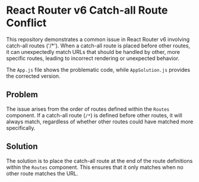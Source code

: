 # React Router v6 Catch-all Route Conflict

This repository demonstrates a common issue in React Router v6 involving catch-all routes ('/*').  When a catch-all route is placed before other routes, it can unexpectedly match URLs that should be handled by other, more specific routes, leading to incorrect rendering or unexpected behavior.

The `App.js` file shows the problematic code, while `AppSolution.js` provides the corrected version.

## Problem

The issue arises from the order of routes defined within the `Routes` component.  If a catch-all route (`/*`) is defined before other routes, it will always match, regardless of whether other routes could have matched more specifically.

## Solution

The solution is to place the catch-all route at the end of the route definitions within the `Routes` component.  This ensures that it only matches when no other route matches the URL.
